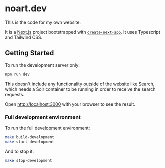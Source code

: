 # noart.dev

This is the code for my own website.

It is a [Next.js](https://nextjs.org/) project bootstrapped with 
[`create-next-app`](https://github.com/vercel/next.js/tree/canary/packages/create-next-app). 
It uses Typescript and Tailwind CSS.

## Getting Started

To run the development server only:

```bash
npm run dev
```

This doesn't include any functionality outside of the website like Search, which needs a Solr container to be 
running in order to receive the search requests.

Open [http://localhost:3000](http://localhost:3000) with your browser to see the result.

### Full development environment

To run the full development environment:

```bash
make build-development
make start-development
```

And to stop it:

```bash
make stop-development
```